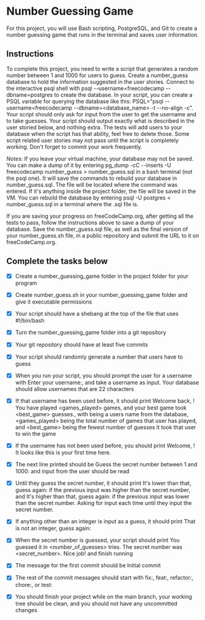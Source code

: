 
# Number Guessing Game 
For this project, you will use Bash scripting, PostgreSQL, and Git to create a number guessing game that runs in the terminal and saves user information.

## Instructions
To complete this project, you need to write a script that generates a random number between 1 and 1000 for users to guess. Create a number_guess database to hold the information suggested in the user stories. Connect to the interactive psql shell with psql --username=freecodecamp --dbname=postgres to create the database. In your script, you can create a PSQL variable for querying the database like this: PSQL="psql --username=freecodecamp --dbname=<database_name> -t --no-align -c". Your script should only ask for input from the user to get the username and to take guesses. Your script should output exactly what is described in the user storied below, and nothing extra. The tests will add users to your database when the script has that ability, feel free to delete those. Some script related user stories may not pass until the script is completely working. Don't forget to commit your work frequently.

*Notes:*
If you leave your virtual machine, your database may not be saved. You can make a dump of it by entering pg_dump -cC --inserts -U freecodecamp number_guess > number_guess.sql in a bash terminal (not the psql one). It will save the commands to rebuild your database in number_guess.sql. The file will be located where the command was entered. If it's anything inside the project folder, the file will be saved in the VM. You can rebuild the database by entering psql -U postgres < number_guess.sql in a terminal where the .sql file is.

If you are saving your progress on freeCodeCamp.org, after getting all the tests to pass, follow the instructions above to save a dump of your database. Save the number_guess.sql file, as well as the final version of your number_guess.sh file, in a public repository and submit the URL to it on freeCodeCamp.org.

## Complete the tasks below

+ [x] Create a number_guessing_game folder in the project folder for your program

+ [x] Create number_guess.sh in your number_guessing_game folder and give it executable permissions

+ [x] Your script should have a shebang at the top of the file that uses #!/bin/bash

+ [x] Turn the number_guessing_game folder into a git repository

+ [x] Your git repository should have at least five commits

+ [x] Your script should randomly generate a number that users have to guess

+ [x] When you run your script, you should prompt the user for a username with Enter your username:, and take a username as input. Your database should allow usernames that are 22 characters

+ [x] If that username has been used before, it should print Welcome back, <username>! You have played <games_played> games, and your best game took <best_game> guesses., with <username> being a users name from the database, <games_played> being the total number of games that user has played, and <best_game> being the fewest number of guesses it took that user to win the game

+ [x] If the username has not been used before, you should print Welcome, <username>! It looks like this is your first time here.

+ [x] The next line printed should be Guess the secret number between 1 and 1000: and input from the user should be read

+ [x] Until they guess the secret number, it should print It's lower than that, guess again: if the previous input was higher than the secret number, and It's higher than that, guess again: if the previous input was lower than the secret number. Asking for input each time until they input the secret number.

+ [x] If anything other than an integer is input as a guess, it should print That is not an integer, guess again:

+ [x] When the secret number is guessed, your script should print You guessed it in <number_of_guesses> tries. The secret number was <secret_number>. Nice job! and finish running

+ [x] The message for the first commit should be Initial commit

+ [x] The rest of the commit messages should start with fix:, feat:, refactor:, chore:, or test:

+ [x] You should finish your project while on the main branch, your working tree should be clean, and you should not have any uncommitted changes
